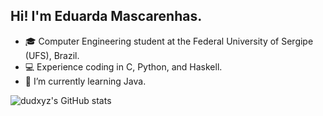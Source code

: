 ## **Hi! I'm Eduarda Mascarenhas.**

* 🎓 Computer Engineering student at the Federal University of Sergipe (UFS), Brazil.
* 💻 Experience coding in C, Python, and Haskell.
* 🌱 I’m currently learning Java.

![dudxyz's GitHub stats](https://github-readme-stats.vercel.app/api?username=dudxyz&show_icons=true&theme=radical)

<!---
dudxyz/dudxyz is a ✨ special ✨ repository because its `README.md` (this file) appears on your GitHub profile.
You can click the Preview link to take a look at your changes.
--->
